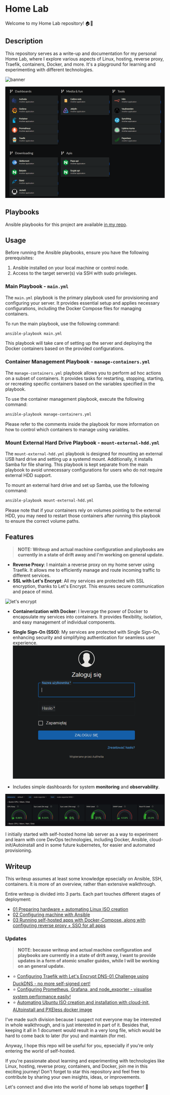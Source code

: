 # Home Lab

Welcome to my Home Lab repository! 🏠🔬

## Description

This repository serves as a write-up and documentation for my personal Home Lab, where I explore various aspects of Linux, hosting, reverse proxy, Traefik, containers, Docker, and more. It's a playground for learning and experimenting with different technologies.


![banner](https://github.com/knuurr/homelab-writeup/assets/135069967/8168636d-ee04-41d0-8ddc-4ead3315d252)

![homer dashboard](img/homer.png)

## Playbooks

Ansible playbooks for this project are available [in my repo](https://github.com/knuurr/homelab-playbooks).

## Usage

Before running the Ansible playbooks, ensure you have the following prerequisites:

1. Ansible installed on your local machine or control node.
2. Access to the target server(s) via SSH with sudo privileges.

### Main Playbook - `main.yml`
The `main.yml` playbook is the primary playbook used for provisioning and configuring your server. It provides essential setup and applies necessary configurations, including the Docker Compose files for managing containers.

To run the main playbook, use the following command:

```bash
ansible-playbook main.yml
```

This playbook will take care of setting up the server and deploying the Docker containers based on the provided configurations.

### Container Management Playbook - `manage-containers.yml`
The `manage-containers.yml` playbook allows you to perform ad hoc actions on a subset of containers. It provides tasks for restarting, stopping, starting, or recreating specific containers based on the variables specified in the playbook.

To use the container management playbook, execute the following command:

```bash
ansible-playbook manage-containers.yml
```

Please refer to the comments inside the playbook for more information on how to control which containers to manage using variables.

### Mount External Hard Drive Playbook - `mount-external-hdd.yml`
The `mount-external-hdd.yml` playbook is designed for mounting an external USB hard drive and setting up a systemd mount. Additionally, it installs Samba for file sharing. This playbook is kept separate from the main playbook to avoid unnecessary configurations for users who do not require external HDD support.

To mount an external hard drive and set up Samba, use the following command:

```bash
ansible-playbook mount-external-hdd.yml
```

Please note that if your containers rely on volumes pointing to the external HDD, you may need to restart those containers after running this playbook to ensure the correct volume paths.

## Features

>**NOTE: Writeup and actual machine configuration and playbooks are currently in a state of drift away and I'm working on general update.**


- **Reverse Proxy**: I maintain a reverse proxy on my home server using Traefik. It allows me to efficiently manage and route incoming traffic to different services.
- **SSL with Let's Encrypt**: All my services are protected with SSL encryption, thanks to Let's Encrypt. This ensures secure communication and peace of mind.

![let's encrypt](https://github.com/knuurr/homelab-writeup/assets/135069967/928fbf1b-dca2-4c53-abb6-2ca73889dd99)


- **Containerization with Docker**: I leverage the power of Docker to encapsulate my services into containers. It provides flexibility, isolation, and easy management of individual components.

- **Single Sign-On (SSO)**: My services are protected with Single Sign-On, enhancing security and simplifying authentication for seamless user experience.
![Authelia](img/authelia.png)

- Includes simple dashboards for system **monitoring** and **observability**.

![Grafana](img/grafana.png)


I initially started with self-hosted home lab server as a way to experiment and learn with core DevOps technologies, including Docker, Ansible, cloud-init/Autoinstall and in some future kubernetes, for easier and automated provisioning. 

## Writeup

This writeup assumes at least some knowledge epsecially on Ansible, SSH, containers. It is more of an overview, rather than extensive walkthrough.

Entire writeup is divided into 3 parts. Each part touches different stages of deployment:

- [01 Preparing hardware + automating Linux ISO creation](01_preparing_hardware.md)
- [02 Configuring machine with Ansible](02_ansible.md)
- [03 Running self-hosted apps with Docker-Compose, along with configuring reverse proxy + SSO for all apps](03_docker.md)

### Updates

>**NOTE: because writeup and actual machine configuration and playbooks are currently in a state of drift away, I want to provide updates in a form of atomic smaller guides, while I will be working on an general update.**

- ⭐ [Configuring Traefik with Let's Encrypt DNS-01 Challenge using DuckDNS - no more self-signed cert!](traefik_plus_letsencrypt.md)
- ⭐ [Configuring Prometheus, Grafana, and node_exporter - visualise system performance easily!](grafana_dashboard.md)
- ⭐ [Automating Ubuntu ISO creation and installation with cloud-init, AUtoinstall and PXEless docker image](iso_autoinstall.md)


I've made such division because I suspect not everyone may be interested in whole walkthrough, and is just interested in part of it. Besides that, keeping it all in 1 document would result in a very long file, which would be hard to come back to later (for you) and maintain (for me).

Anyway, I hope this repo will be useful for you, epsecially if you're only entering the world of self-hosted.


If you're passionate about learning and experimenting with technologies like Linux, hosting, reverse proxy, containers, and Docker, join me in this exciting journey! Don't forget to star this repository and feel free to contribute by sharing your own insights, ideas, or improvements.

Let's connect and dive into the world of home lab setups together! 🚀




